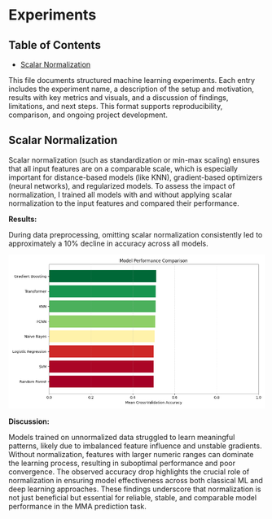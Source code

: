 <!--
## Experiment Name (A short, descriptive title for the experiment).

Briefly explain the motivation, hypothesis, and setup for the experiment. What question are you trying to answer or what are you testing?

**Results:**
Summarize the key findings and metrics. Include relevant plots, tables, or images.
![Description](path/to/image.png)

**Discussion:**
Interpret the results, discuss implications, limitations, and possible next steps or follow-up experiments.
-->

# Experiments

## Table of Contents

- [Scalar Normalization](#scalar-normalization)

This file documents structured machine learning experiments. Each entry includes the experiment name, a description of the setup and motivation, results with key metrics and visuals, and a discussion of findings, limitations, and next steps. This format supports reproducibility, comparison, and ongoing project development.

## Scalar Normalization

Scalar normalization (such as standardization or min-max scaling) ensures that all input features are on a comparable scale, which is especially important for distance-based models (like KNN), gradient-based optimizers (neural networks), and regularized models. To assess the impact of normalization, I trained all models with and without applying scalar normalization to the input features and compared their performance.

**Results:**

During data preprocessing, omitting scalar normalization consistently led to approximately a 10% decline in accuracy across all models.

![Model Accuracy Comparison](scalar-normalization/model_accuracy_comparison.png)

**Discussion:**

Models trained on unnormalized data struggled to learn meaningful patterns, likely due to imbalanced feature influence and unstable gradients. Without normalization, features with larger numeric ranges can dominate the learning process, resulting in suboptimal performance and poor convergence. The observed accuracy drop highlights the crucial role of normalization in ensuring model effectiveness across both classical ML and deep learning approaches. These findings underscore that normalization is not just beneficial but essential for reliable, stable, and comparable model performance in the MMA prediction task.
